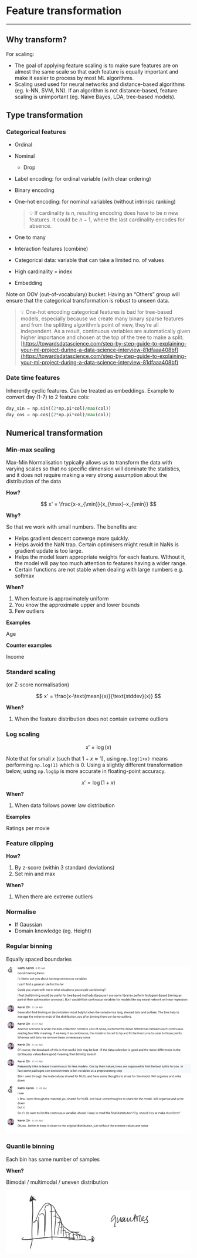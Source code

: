 # Feature transformation

<!-- toc -->

---

## Why transform?

For scaling:

- The goal of applying feature scaling is to make sure features are on almost the same scale so that each feature is equally important and make it easier to process by most ML algorithms.
- Scaling used used for neural networks and distance-based algorithms (eg. k-NN, SVM, NN). If an algorithm is not distance-based, feature scaling is unimportant (eg. Naive Bayes, LDA, tree-based models).

## **Type transformation**

### **Categorical features**

- Ordinal
- Nominal
    - Drop
- Label encoding: for ordinal variable (with clear ordering)
- Binary encoding
- One-hot encoding: for nominal variables (without intrinsic ranking)
    
    > 💡 If cardinality is $n$, resulting encoding does have to be *n* new features. It could be $n-1$, where the last cardinality encodes for absence.
    
- One to many
- Interaction features (combine)
- Categorical data: variable that can take a limited no. of values
- High cardinality = index
- Embedding

Note on OOV (out-of-vocabulary) bucket: Having an “Others” group will ensure that the categorical transformation is robust to unseen data.

> 💡 One-hot encoding categorical features is bad for tree-based models, especially because we create many binary sparse features and from the splitting algorithm’s point of view, they’re all independent. As a result, continuous variables are automatically given higher importance and chosen at the top of the tree to make a split. [https://towardsdatascience.com/step-by-step-guide-to-explaining-your-ml-project-during-a-data-science-interview-81dfaaa408bf](https://towardsdatascience.com/step-by-step-guide-to-explaining-your-ml-project-during-a-data-science-interview-81dfaaa408bf)


### **Date time features**

Inherently cyclic features. Can be treated as embeddings. Example to convert day (1-7) to 2 feature cols:

```python
day_sin = np.sin((2*np.pi*col)/max(col))
day_cos = np.cos((2*np.pi*col)/max(col))
```

## **Numerical transformation**

### Min-max s**caling**

Max-Min Normalisation typically allows us to transform the data with varying scales so that no specific dimension will dominate the statistics, and it does not require making a very strong assumption about the distribution of the data

**How?**

$$
x' = \frac{x-x_{\min}}{x_{\max}-x_{\min}}
$$

**Why?**

So that we work with small numbers. The benefits are:

- Helps gradient descent converge more quickly.
- Helps avoid the NaN trap. Certain optimisers might result in NaNs is gradient update is too large.
- Helps the model learn appropriate weights for each feature. WIthout it, the model will pay too much attention to features having a wider range.
- Certain functions are not stable when dealing with large numbers e.g. softmax

**When?**

1. When feature is approximately uniform
2. You know the approximate upper and lower bounds
3. Few outliers

**Examples**

Age

**Counter examples**

Income

### **Standard scaling**

(or Z-score normalisation)

$$
x' = \frac{x-\text{mean}(x)}{\text{stddev}(x)}
$$

**When?**

1. When the feature distribution does not contain extreme outliers

### **Log scaling**

$$
x' = \log(x)
$$

Note that for small $x$ (such that $1+x \approx 1$), using `np.log(1+x)` means performing `np.log(1)` which is 0. Using a slightly different transformation below, using `np.log1p` is more accurate in floating-point accuracy.

$$
x' = \log(1+x)
$$

**When?**

1. When data follows power law distribution

**Examples**

Ratings per movie

### **Feature clipping**

**How?**

1. By z-score (within 3 standard deviations)
2. Set min and max

**When?**

1. When there are extreme outliers

### **Normalise**

- If Gaussian
- Domain knowledge (eg. Height)

### **Regular binning**

Equally spaced boundaries

![Regular binning](./feature-transformation-01.png)

### **Quantile binning**

Each bin has same number of samples

**When?**

Bimodal / multimodal / uneven distribution

![Quantile binning](./feature-transformation-02.png)
